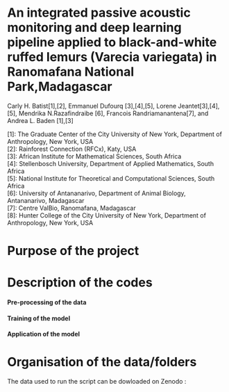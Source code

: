# An integrated passive acoustic monitoring and deep learning pipeline applied to black-and-white ruffed lemurs (Varecia variegata) in Ranomafana National Park,Madagascar

Carly H. Batist[1],[2], Emmanuel Dufourq [3],[4],[5], Lorene Jeantet[3],[4],[5], Mendrika N.Razafindraibe [6], Francois Randriamanantena[7], and Andrea L. Baden [1],[3]

[1]: The Graduate Center of the City University of New York, Department of Anthropology, New York, USA  
[2]: Rainforest Connection (RFCx), Katy, USA  
[3]: African Institute for Mathematical Sciences, South Africa  
[4]: Stellenbosch University, Department of Applied Mathematics, South Africa  
[5]: National Institute for Theoretical and Computational Sciences, South Africa  
[6]: University of Antananarivo, Department of Animal Biology, Antananarivo, Madagascar  
[7]: Centre ValBio, Ranomafana, Madagascar  
[8]: Hunter College of the City University of New York, Department of Anthropology, New York, USA  

# Purpose of the project

# Description of the codes 
#### Pre-processing of the data 

#### Training of the model 

#### Application of the model


# Organisation of the data/folders

The data used to run the script can be dowloaded on Zenodo : 
